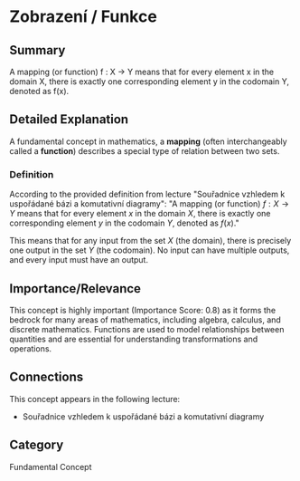 # Zobrazení / Funkce

## Summary
A mapping (or function) f : X -> Y means that for every element x in the domain X, there is exactly one corresponding element y in the codomain Y, denoted as f(x).

## Detailed Explanation
A fundamental concept in mathematics, a **mapping** (often interchangeably called a **function**) describes a special type of relation between two sets.

### Definition
According to the provided definition from lecture "Souřadnice vzhledem k uspořádané bázi a komutativní diagramy":
"A mapping (or function) $f : X \rightarrow Y$ means that for every element $x$ in the domain $X$, there is exactly one corresponding element $y$ in the codomain $Y$, denoted as $f(x)$."

This means that for any input from the set $X$ (the domain), there is precisely one output in the set $Y$ (the codomain). No input can have multiple outputs, and every input must have an output.

## Importance/Relevance
This concept is highly important (Importance Score: 0.8) as it forms the bedrock for many areas of mathematics, including algebra, calculus, and discrete mathematics. Functions are used to model relationships between quantities and are essential for understanding transformations and operations.

## Connections
This concept appears in the following lecture:
*   Souřadnice vzhledem k uspořádané bázi a komutativní diagramy

## Category
Fundamental Concept